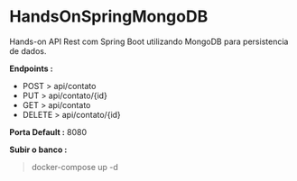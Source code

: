 # HandsOnSpringMongoDB
Hands-on API Rest com Spring Boot utilizando MongoDB para persistencia de dados.

**Endpoints :**
* POST   > api/contato
* PUT    > api/contato/{id}
* GET    > api/contato
* DELETE > api/contato/{id}

**Porta Default :** 8080

**Subir o banco :**

>docker-compose up -d
